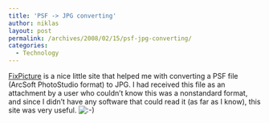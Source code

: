 ```yaml
---
title: 'PSF -> JPG converting'
author: niklas
layout: post
permalink: /archives/2008/02/15/psf-jpg-converting/
categories:
  - Technology
---
```

[FixPicture][1] is a nice little site that helped me with converting a PSF file (ArcSoft PhotoStudio format) to JPG. I had received this file as an attachment by a user who couldn&#8217;t know this was a nonstandard format, and since I didn&#8217;t have any software that could read it (as far as I know), this site was very useful. <img src='http://blog.saers.com/wp-includes/images/smilies/icon_smile.gif' alt=':-)' class='wp-smiley' />

 [1]: http://www.fixpicture.org